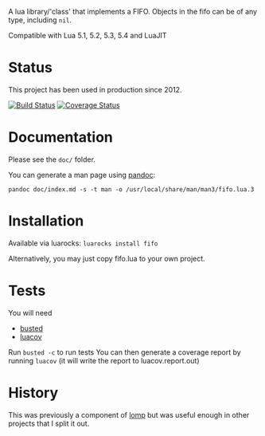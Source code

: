 A lua library/'class' that implements a FIFO.
Objects in the fifo can be of any type, including `nil`.

Compatible with Lua 5.1, 5.2, 5.3, 5.4 and LuaJIT


# Status

This project has been used in production since 2012.

[![Build Status](https://travis-ci.org/daurnimator/fifo.lua.svg)](https://travis-ci.org/daurnimator/fifo.lua)
[![Coverage Status](https://coveralls.io/repos/daurnimator/fifo.lua/badge.svg?branch=master)](https://coveralls.io/r/daurnimator/fifo.lua?branch=master)


# Documentation

Please see the `doc/` folder.

You can generate a man page using [pandoc](http://pandoc.org/):

```
pandoc doc/index.md -s -t man -o /usr/local/share/man/man3/fifo.lua.3
```


# Installation

Available via luarocks: `luarocks install fifo`

Alternatively, you may just copy fifo.lua to your own project.


# Tests

You will need

  - [busted](http://olivinelabs.com/busted/)
  - [luacov](https://keplerproject.github.io/luacov/)

Run `busted -c` to run tests
You can then generate a coverage report by running `luacov`
(it will write the report to luacov.report.out)


# History

This was previously a component of [lomp](https://github.com/daurnimator/lomp2)
but was useful enough in other projects that I split it out.

